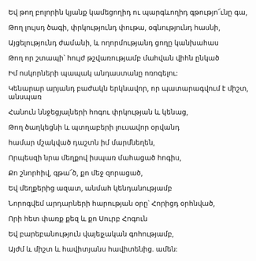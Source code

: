 Եվ թող բոլորին կյանք կամեցողիդ ու պարգևողիդ գթությո՜ւնը գա,

Թող լույսդ ծագի, փրկությունդ փութա, օգնությունդ հասնի,

Այցելությունդ ժամանի, և ողորմությանդ ցողը կանխահաս

Թող որ շտապի՝ հույժ թշվառությամբ մահվան վիհն ընկած

Իմ ոսկորների պապակ անդաստանը ոռոգելու:

Կենարար արյանդ բաժակն երկնավոր, որ պատարագվում է միշտ, անսպառ

Հանուն ննջեցյալների հոգու փրկության և կենաց,

Թող ծաղկեցնի և պտղաբերի լուսավոր օրվանդ

համար մշակված դաշտն իմ մարմնեղեն,

Որպեսզի նրա մեղքով իսպառ մահացած հոգիս,

Քո շնորհիվ, գթա՜ծ, քո մեջ զորացած,

Եվ մեղքերից ազատ, անմահ կենդանությամբ

Նորոգվեմ արդարների հարության օրը՝ Հորիցդ օրհնված,

Որի հետ փառք քեզ և քո Սուրբ Հոգուն

Եվ բարեբանություն վայելչական գոհությամբ,

Այժմ և միշտ և հավիտյանս հավիտենից. ամեն: